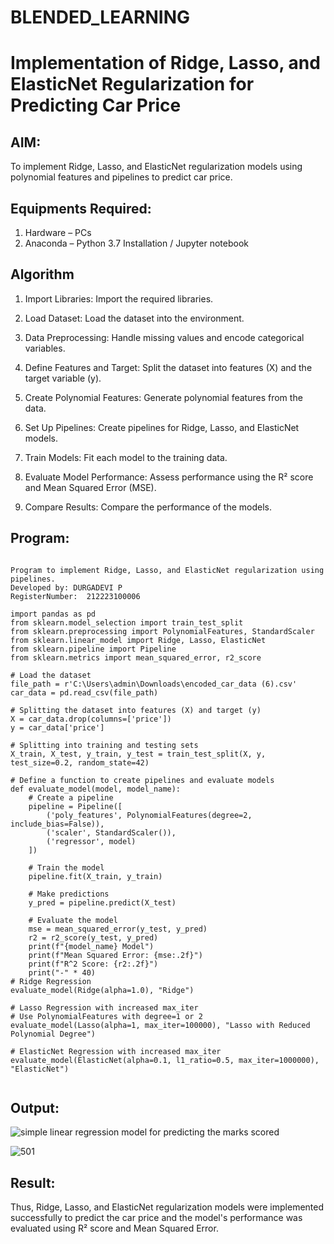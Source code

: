 # BLENDED_LEARNING
# Implementation of Ridge, Lasso, and ElasticNet Regularization for Predicting Car Price

## AIM:
To implement Ridge, Lasso, and ElasticNet regularization models using polynomial features and pipelines to predict car price.

## Equipments Required:
1. Hardware – PCs
2. Anaconda – Python 3.7 Installation / Jupyter notebook

## Algorithm
1. Import Libraries:
Import the required libraries.

2. Load Dataset:
Load the dataset into the environment.

3. Data Preprocessing:
Handle missing values and encode categorical variables.

4. Define Features and Target:
Split the dataset into features (X) and the target variable (y).

5. Create Polynomial Features:
Generate polynomial features from the data.

6. Set Up Pipelines:
Create pipelines for Ridge, Lasso, and ElasticNet models.

7. Train Models:
Fit each model to the training data.

8. Evaluate Model Performance:
Assess performance using the R² score and Mean Squared Error (MSE).

9. Compare Results:
Compare the performance of the models.
## Program:
```

Program to implement Ridge, Lasso, and ElasticNet regularization using pipelines.
Developed by: DURGADEVI P
RegisterNumber:  212223100006

import pandas as pd
from sklearn.model_selection import train_test_split
from sklearn.preprocessing import PolynomialFeatures, StandardScaler
from sklearn.linear_model import Ridge, Lasso, ElasticNet
from sklearn.pipeline import Pipeline
from sklearn.metrics import mean_squared_error, r2_score

# Load the dataset
file_path = r'C:\Users\admin\Downloads\encoded_car_data (6).csv'
car_data = pd.read_csv(file_path)

# Splitting the dataset into features (X) and target (y)
X = car_data.drop(columns=['price'])
y = car_data['price']

# Splitting into training and testing sets
X_train, X_test, y_train, y_test = train_test_split(X, y, test_size=0.2, random_state=42)

# Define a function to create pipelines and evaluate models
def evaluate_model(model, model_name):
    # Create a pipeline
    pipeline = Pipeline([
        ('poly_features', PolynomialFeatures(degree=2, include_bias=False)),
        ('scaler', StandardScaler()),
        ('regressor', model)
    ])
    
    # Train the model
    pipeline.fit(X_train, y_train)
    
    # Make predictions
    y_pred = pipeline.predict(X_test)
    
    # Evaluate the model
    mse = mean_squared_error(y_test, y_pred)
    r2 = r2_score(y_test, y_pred)
    print(f"{model_name} Model")
    print(f"Mean Squared Error: {mse:.2f}")
    print(f"R^2 Score: {r2:.2f}")
    print("-" * 40)
# Ridge Regression
evaluate_model(Ridge(alpha=1.0), "Ridge")

# Lasso Regression with increased max_iter
# Use PolynomialFeatures with degree=1 or 2
evaluate_model(Lasso(alpha=1, max_iter=100000), "Lasso with Reduced Polynomial Degree")

# ElasticNet Regression with increased max_iter
evaluate_model(ElasticNet(alpha=0.1, l1_ratio=0.5, max_iter=1000000), "ElasticNet")


```

## Output:
![simple linear regression model for predicting the marks scored](sam.png)


![501](https://github.com/user-attachments/assets/ed4d9f6b-7092-4d71-b626-d8a6ba4bbe86)

## Result:
Thus, Ridge, Lasso, and ElasticNet regularization models were implemented successfully to predict the car price and the model's performance was evaluated using R² score and Mean Squared Error.
